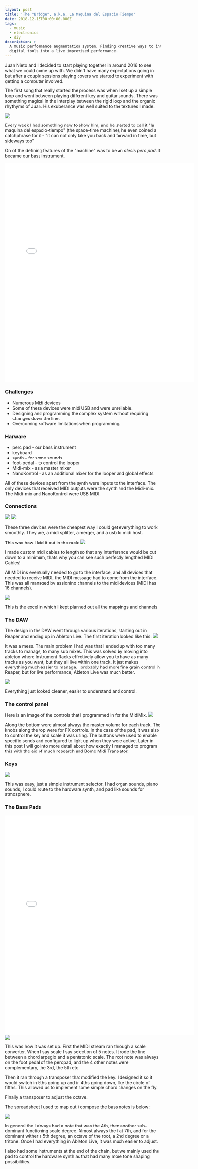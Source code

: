 ```yaml
---
layout: post
title: 'The "Bridge", a.k.a. La Maquina del Espacio-Tiempo'
date: 2018-12-15T00:00:00.000Z
tags:
  - music
  - electronics
  - diy
description: >-
  A music performance augmentation system. Finding creative ways to integrate
  digital tools into a live improvised performance.
---
```


Juan Nieto and I decided to start playing together in around 2016 to see what we could come up with. We didn't have many expectations going in but after a couple sessions playing covers we started to experiment with getting a computer involved.

The first song that really started the process was when I set up a simple loop and went between playing different key and guitar sounds. There was something magical in the interplay between the rigid loop and the organic rhythyms of Juan. His exuberance was well suited to the textures I made.

<img src="https://www.dropbox.com/s/vrd2mdn3ykwkktc/2018-07-01%2015.52.19%20-%20Copy.jpg?raw=1" class="post-img">

Every week I had something new to show him, and he started to call it "la maquina del espacio-tiempo" (the space-time machine), he even coined a catchphrase for it - "it can not only take you back and forward in time, but sideways too"

On of the defining features of the "machine" was to be an _alesis perc pad_. It became our bass instrument.

<iframe class='insta-iframe' src="//www.instagram.com/p/BlgGenznyRm/embed/" width="612" height="710" frameborder="0" scrolling="no" allowtransparency="true"></iframe>

### Challenges

- Numerous Midi devices
- Some of these devices were midi USB and were unreliable.
- Designing and programming the complex system without requiring changes down the line.
- Overcoming software limitations when programming.

### Harware

- perc pad - our bass instrument
- keyboard
- synth - for some sounds
- foot-pedal - to control the looper
- Midi-mix - as a master mixer
- NanoKontrol - as an additional mixer for the looper and global effects

All of these devices apart from the synth were inputs to the interface. The only devices that received MIDI outputs were the synth and the Midi-mix.
The Midi-mix and NanoKontrol were USB MIDI.

### Connections

<img src="https://www.dropbox.com/s/h8mm3qtqjm5nga8/midisix4pix.jpg?raw=1" class="post-img">

<img src="https://www.dropbox.com/s/kalq9f9l4cdoon1/uhmr.jpg?raw=1" class="post-img">

These three devices were the cheapest way I could get everything to work smoothly. They are, a midi splitter, a merger, and a usb to midi host.

This was how I laid it out in the rack:
<img src="https://www.dropbox.com/s/bmhr5ylg66hdg0p/midi_connections_annotated.jpg?raw=1" class="post-img">

I made custom midi cables to length so that any interference would be cut down to a minimum, thats why you can see such perfectly lengthed MIDI Cables!

All MIDI ins eventually needed to go to the interface, and all devices that needed to receive MIDI, the MIDI message had to come from the interface. This was all managed by assigning channels to the midi devices (MIDI has 16 channels).

<img src="https://www.dropbox.com/s/gjaq29zel9an4m5/200522_120128_EXCEL.png?raw=1" class="post-img">

This is the excel in which I kept planned out all the mappings and channels.

### The DAW

The design in the DAW went through various iterations, starting out in Reaper and ending up in Ableton Live.
The first iteration looked like this:
<img src="https://www.dropbox.com/s/ndq0o4qdskyuhl6/Annotation%202020-05-22%20101219.jpg?raw=1" class="post-img">

It was a mess. The main problem I had was that I ended up with too many tracks to manage, to many sub mixes. This was solved by moving into ableton where Instrument Racks effectively allow you to have as many tracks as you want, but they all live within one track. It just makes everything much easier to manage. I probably had more fine grain control in Reaper, but for live performance, Ableton Live was much better.

<img src="https://www.dropbox.com/s/s9ssdmitzjrk8n5/Annotation%202020-05-22%20101907.jpg?raw=1" class="post-img">

Everything just looked cleaner, easier to understand and control.

### The control panel

Here is an image of the controls that I programmed in for the MidiMix.
<img src="https://www.dropbox.com/s/0uxf26uv7rqhuso/2018-11-19%2019.26.32.jpg?raw=1" class="post-img">

Along the bottom were almost always the master volume for each track. The knobs along the top were for FX controls. In the case of the pad, it was also to control the key and scale it was using. The buttons were used to enable specific sends and configured to light up when they were active. Later in this post I will go into more detail about how exactly I managed to program this with the aid of much research and Bome Midi Translator.

### Keys

<img src="https://www.dropbox.com/s/o1owicjxj0r2ipe/Key%20instrument.png?raw=1" class="post-img">

This was easy, just a simple instrument selector. I had organ sounds, piano sounds, I could route to the hardware synth, and pad like sounds for atmosphere.

### The Bass Pads

<iframe class='insta-iframe' src="//www.instagram.com/p/BlgGenznyRm/embed/" width="612" height="710" frameborder="0" scrolling="no" allowtransparency="true"></iframe>

<img src="https://www.dropbox.com/s/c9qe4awl7qskf2e/pad%20instrument.png?raw=1" class="post-img">

This was how it was set up. First the MIDI stream ran through a scale converter. When I say scale I say selection of 5 notes. It rode the line between a chord arpegio and a pentatonic scale. The root note was always on the foot pedal of the percpad, and the 4 other notes were complementary, the 3rd, the 5th etc.

Then it ran through a transposer that modified the key. I designed it so it would switch in 5ths going up and in 4ths going down, like the circle of fifths. This allowed us to implement some simple chord changes on the fly.

Finally a transposer to adjust the octave.

The spreadsheet I used to map out / compose the bass notes is below:

<img src="https://www.dropbox.com/s/3jciensp2g5xcb5/200522_120152_EXCEL.png?raw=1" class="post-img">

In general the I always had a note that was the 4th, then another sub-dominant functioning scale degree. Almost always the flat 7th, and for the dominant wither a 5th degree, an octave of the root, a 2nd degree or a tritone. Once I had everything in Ableton Live, it was much easier to adjust.

I also had some instruments at the end of the chain, but we mainly used the pad to control the hardware synth as that had many more tone shaping possibilities.
